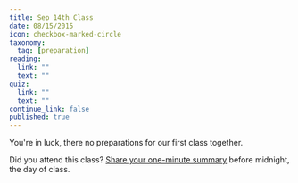 ```yaml
---
title: Sep 14th Class
date: 08/15/2015
icon: checkbox-marked-circle
taxonomy:
  tag: [preparation]
reading:
  link: ""
  text: ""
quiz:
  link: ""
  text: ""
continue_link: false
published: true
---
```


You're in luck, there no preparations for our first class together.

Did you attend this class? [Share your one-minute summary](https://canvas.sfu.ca/courses/22099/discussion_topics/381880) before midnight, the day of class.
